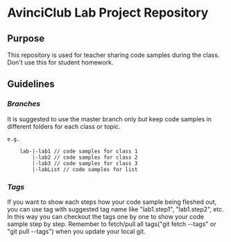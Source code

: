 # AvinciClub Lab Project Repository

## Purpose
This repository is used for teacher sharing code samples during the class. Don't use this for student homework.

## Guidelines
### ***Branches***
It is suggested to use the master branch only but keep code samples in different folders for each class or topic. 

    e.g.

        lab-|-lab1 // code samples for class 1
            |-lab2 // code samples for class 2
            |-lab3 // code samples for class 3
            |-labList // code samples for list

### ***Tags***
If you want to show each steps how your code sample being fleshed out, you can use tag with suggested tag name like "lab1.step1", "lab1.step2", etc. In this way you can checkout the tags one by one to show your code sample step by step. Remember to fetch/pull all tags("git fetch --tags" or "git pull --tags") when you update your local git.

